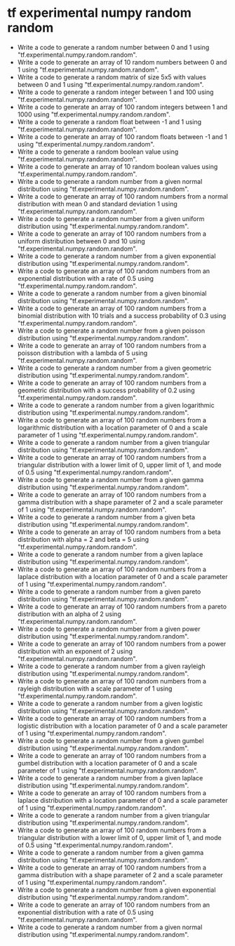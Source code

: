 # tf experimental numpy random random

- Write a code to generate a random number between 0 and 1 using "tf.experimental.numpy.random.random".
- Write a code to generate an array of 10 random numbers between 0 and 1 using "tf.experimental.numpy.random.random".
- Write a code to generate a random matrix of size 5x5 with values between 0 and 1 using "tf.experimental.numpy.random.random".
- Write a code to generate a random integer between 1 and 100 using "tf.experimental.numpy.random.random".
- Write a code to generate an array of 100 random integers between 1 and 1000 using "tf.experimental.numpy.random.random".
- Write a code to generate a random float between -1 and 1 using "tf.experimental.numpy.random.random".
- Write a code to generate an array of 100 random floats between -1 and 1 using "tf.experimental.numpy.random.random".
- Write a code to generate a random boolean value using "tf.experimental.numpy.random.random".
- Write a code to generate an array of 10 random boolean values using "tf.experimental.numpy.random.random".
- Write a code to generate a random number from a given normal distribution using "tf.experimental.numpy.random.random".
- Write a code to generate an array of 100 random numbers from a normal distribution with mean 0 and standard deviation 1 using "tf.experimental.numpy.random.random".
- Write a code to generate a random number from a given uniform distribution using "tf.experimental.numpy.random.random".
- Write a code to generate an array of 100 random numbers from a uniform distribution between 0 and 10 using "tf.experimental.numpy.random.random".
- Write a code to generate a random number from a given exponential distribution using "tf.experimental.numpy.random.random".
- Write a code to generate an array of 100 random numbers from an exponential distribution with a rate of 0.5 using "tf.experimental.numpy.random.random".
- Write a code to generate a random number from a given binomial distribution using "tf.experimental.numpy.random.random".
- Write a code to generate an array of 100 random numbers from a binomial distribution with 10 trials and a success probability of 0.3 using "tf.experimental.numpy.random.random".
- Write a code to generate a random number from a given poisson distribution using "tf.experimental.numpy.random.random".
- Write a code to generate an array of 100 random numbers from a poisson distribution with a lambda of 5 using "tf.experimental.numpy.random.random".
- Write a code to generate a random number from a given geometric distribution using "tf.experimental.numpy.random.random".
- Write a code to generate an array of 100 random numbers from a geometric distribution with a success probability of 0.2 using "tf.experimental.numpy.random.random".
- Write a code to generate a random number from a given logarithmic distribution using "tf.experimental.numpy.random.random".
- Write a code to generate an array of 100 random numbers from a logarithmic distribution with a location parameter of 0 and a scale parameter of 1 using "tf.experimental.numpy.random.random".
- Write a code to generate a random number from a given triangular distribution using "tf.experimental.numpy.random.random".
- Write a code to generate an array of 100 random numbers from a triangular distribution with a lower limit of 0, upper limit of 1, and mode of 0.5 using "tf.experimental.numpy.random.random".
- Write a code to generate a random number from a given gamma distribution using "tf.experimental.numpy.random.random".
- Write a code to generate an array of 100 random numbers from a gamma distribution with a shape parameter of 2 and a scale parameter of 1 using "tf.experimental.numpy.random.random".
- Write a code to generate a random number from a given beta distribution using "tf.experimental.numpy.random.random".
- Write a code to generate an array of 100 random numbers from a beta distribution with alpha = 2 and beta = 5 using "tf.experimental.numpy.random.random".
- Write a code to generate a random number from a given laplace distribution using "tf.experimental.numpy.random.random".
- Write a code to generate an array of 100 random numbers from a laplace distribution with a location parameter of 0 and a scale parameter of 1 using "tf.experimental.numpy.random.random".
- Write a code to generate a random number from a given pareto distribution using "tf.experimental.numpy.random.random".
- Write a code to generate an array of 100 random numbers from a pareto distribution with an alpha of 2 using "tf.experimental.numpy.random.random".
- Write a code to generate a random number from a given power distribution using "tf.experimental.numpy.random.random".
- Write a code to generate an array of 100 random numbers from a power distribution with an exponent of 2 using "tf.experimental.numpy.random.random".
- Write a code to generate a random number from a given rayleigh distribution using "tf.experimental.numpy.random.random".
- Write a code to generate an array of 100 random numbers from a rayleigh distribution with a scale parameter of 1 using "tf.experimental.numpy.random.random".
- Write a code to generate a random number from a given logistic distribution using "tf.experimental.numpy.random.random".
- Write a code to generate an array of 100 random numbers from a logistic distribution with a location parameter of 0 and a scale parameter of 1 using "tf.experimental.numpy.random.random".
- Write a code to generate a random number from a given gumbel distribution using "tf.experimental.numpy.random.random".
- Write a code to generate an array of 100 random numbers from a gumbel distribution with a location parameter of 0 and a scale parameter of 1 using "tf.experimental.numpy.random.random".
- Write a code to generate a random number from a given laplace distribution using "tf.experimental.numpy.random.random".
- Write a code to generate an array of 100 random numbers from a laplace distribution with a location parameter of 0 and a scale parameter of 1 using "tf.experimental.numpy.random.random".
- Write a code to generate a random number from a given triangular distribution using "tf.experimental.numpy.random.random".
- Write a code to generate an array of 100 random numbers from a triangular distribution with a lower limit of 0, upper limit of 1, and mode of 0.5 using "tf.experimental.numpy.random.random".
- Write a code to generate a random number from a given gamma distribution using "tf.experimental.numpy.random.random".
- Write a code to generate an array of 100 random numbers from a gamma distribution with a shape parameter of 2 and a scale parameter of 1 using "tf.experimental.numpy.random.random".
- Write a code to generate a random number from a given exponential distribution using "tf.experimental.numpy.random.random".
- Write a code to generate an array of 100 random numbers from an exponential distribution with a rate of 0.5 using "tf.experimental.numpy.random.random".
- Write a code to generate a random number from a given normal distribution using "tf.experimental.numpy.random.random".